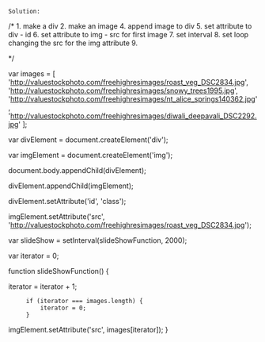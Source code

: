 
	Solution:

/* 1. make a div
   2. make an image 
   4. append image to div
   5. set attribute to div - id
   6. set attribute to img - src for first image
   7. set interval
   8. set loop changing the src for the img attribute
   9. 


*/


  
  var images = [
  'http://valuestockphoto.com/freehighresimages/roast_veg_DSC2834.jpg',
  'http://valuestockphoto.com/freehighresimages/snowy_trees1995.jpg',
  'http://valuestockphoto.com/freehighresimages/nt_alice_springs140362.jpg',
  'http://valuestockphoto.com/freehighresimages/diwali_deepavali_DSC2292.jpg'
];
 

var divElement = document.createElement('div');
  
var imgElement = document.createElement('img');
  
document.body.appendChild(divElement);
  
divElement.appendChild(imgElement);
  
divElement.setAttribute('id', 'class');
  
imgElement.setAttribute('src', 'http://valuestockphoto.com/freehighresimages/roast_veg_DSC2834.jpg');

var slideShow = setInterval(slideShowFunction, 2000);
  
var iterator = 0; 

function slideShowFunction() {
  
   iterator = iterator + 1;

         if (iterator === images.length) {
             iterator = 0;
         }
   imgElement.setAttribute('src', images[iterator]);
}